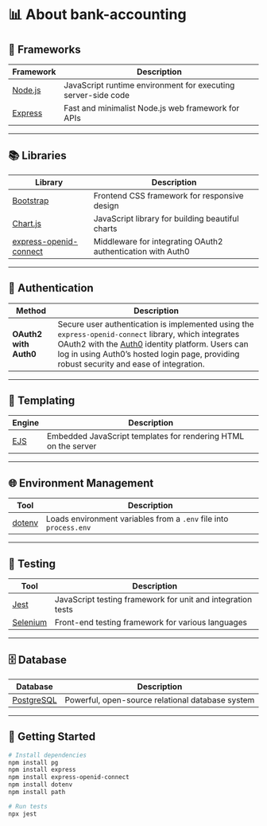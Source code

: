 # 📊 About bank-accounting

## 🧱 Frameworks

| Framework   | Description                                                        |
|-------------|--------------------------------------------------------------------|
| [Node.js](https://nodejs.org/) | JavaScript runtime environment for executing server-side code |
| [Express](https://expressjs.com/) | Fast and minimalist Node.js web framework for APIs            |

---

## 📚 Libraries

| Library   | Description                                                        |
|-----------|--------------------------------------------------------------------|
| [Bootstrap](https://getbootstrap.com/) | Frontend CSS framework for responsive design                  |
| [Chart.js](https://www.chartjs.org/) | JavaScript library for building beautiful charts              |
| [express-openid-connect](https://www.npmjs.com/package/express-openid-connect) | Middleware for integrating OAuth2 authentication with Auth0   |

---

## 🔐 Authentication

| Method              | Description                                                                                      |
|---------------------|--------------------------------------------------------------------------------------------------|
| **OAuth2 with Auth0** | Secure user authentication is implemented using the `express-openid-connect` library, which integrates OAuth2 with the [Auth0](https://auth0.com/) identity platform. Users can log in using Auth0’s hosted login page, providing robust security and ease of integration. |

---

## 🧾 Templating

| Engine | Description                                                           |
|--------|-----------------------------------------------------------------------|
| [EJS](https://ejs.co/) | Embedded JavaScript templates for rendering HTML on the server |

---

## 🌐 Environment Management

| Tool | Description                                                           |
|------|-----------------------------------------------------------------------|
| [dotenv](https://www.npmjs.com/package/dotenv) | Loads environment variables from a `.env` file into `process.env` |

---

## 🧪 Testing

| Tool | Description                                                           |
|------|-----------------------------------------------------------------------|
| [Jest](https://jestjs.io/) | JavaScript testing framework for unit and integration tests   |
| [Selenium](https://www.selenium.dev/) | Front-end testing framework for various languages             |

---

## 🗄️ Database

| Database | Description                                                           |
|----------|-----------------------------------------------------------------------|
| [PostgreSQL](https://www.postgresql.org/) | Powerful, open-source relational database system              |

---

## 🚀 Getting Started

```bash
# Install dependencies
npm install pg
npm install express
npm install express-openid-connect    
npm install dotenv
npm install path

# Run tests
npx jest

